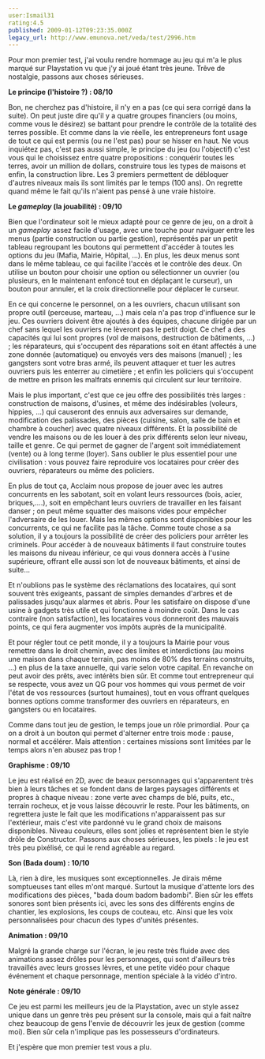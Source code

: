 ```yaml
---
user:Ismail31
rating:4.5
published: 2009-01-12T09:23:35.000Z
legacy_url: http://www.emunova.net/veda/test/2996.htm
---
```

Pour mon premier test, j'ai voulu rendre hommage au jeu qui m'a le plus marqué sur Playstation vu que j'y ai joué étant très jeune. Trêve de nostalgie, passons aux choses sérieuses.  

  

**Le principe (l'histoire ?) : 08/10**  

Bon, ne cherchez pas d'histoire, il n'y en a pas (ce qui sera corrigé dans la suite). On peut juste dire qu'il y a quatre groupes financiers (ou moins, comme vous le désirez) se battant pour prendre le contrôle de la totalité des terres possible. Et comme dans la vie réelle, les entrepreneurs font usage de tout ce qui est permis (ou ne l'est pas) pour se hisser en haut. Ne vous inquiétez pas, c'est pas aussi simple, le principe du jeu (ou l'objectif) c'est vous qui le choisissez entre quatre propositions : conquérir toutes les terres, avoir un million de dollars, construire tous les types de maisons et enfin, la construction libre. Les 3 premiers permettent de débloquer d'autres niveaux mais ils sont limités par le temps (100 ans). On regrette quand même le fait qu'ils n'aient pas pensé à une vraie histoire.  

  

**Le _gameplay_ (la jouabilité) : 09/10**  

Bien que l'ordinateur soit le mieux adapté pour ce genre de jeu, on a droit à un _gameplay_ assez facile d'usage, avec une touche pour naviguer entre les menus (partie construction ou partie gestion), représentés par un petit tableau regroupant les boutons qui permettent d'accéder à toutes les options du jeu (Mafia, Mairie, Hôpital, ...). En plus, les deux menus sont dans le même tableau, ce qui facilite l'accès et le contrôle des deux. On utilise un bouton pour choisir une option ou sélectionner un ouvrier (ou plusieurs, en le maintenant enfoncé tout en déplaçant le curseur), un bouton pour annuler, et la croix directionnelle pour déplacer le curseur.  

En ce qui concerne le personnel, on a les ouvriers, chacun utilisant son propre outil (perceuse, marteau, ...) mais cela n'a pas trop d'influence sur le jeu. Ces ouvriers doivent être ajoutés à des équipes, chacune dirigée par un chef sans lequel les ouvriers ne lèveront pas le petit doigt. Ce chef a des capacités qui lui sont propres (vol de maisons, destruction de bâtiments, ...) ; les réparateurs, qui s'occupent des réparations soit en étant affectés à une zone donnée (automatique) ou envoyés vers des maisons (manuel) ; les gangsters sont votre bras armé, ils peuvent attaquer et tuer les autres ouvriers puis les enterrer au cimetière ; et enfin les policiers qui s'occupent de mettre en prison les malfrats ennemis qui circulent sur leur territoire.  

Mais le plus important, c'est que ce jeu offre des possibilités très larges : construction de maisons, d'usines, et même des indésirables (voleurs, hippies, ...) qui causeront des ennuis aux adversaires sur demande, modification des palissades, des pièces (cuisine, salon, salle de bain et chambre à coucher) avec quatre niveaux différents. Et la possibilité de vendre les maisons ou de les louer à des prix différents selon leur niveau, taille et genre. Ce qui permet de gagner de l'argent soit immédiatement (vente) ou à long terme (loyer). Sans oublier le plus essentiel pour une civilisation : vous pouvez faire reproduire vos locataires pour créer des ouvriers, réparateurs ou même des policiers.  

En plus de tout ça, Acclaim nous propose de jouer avec les autres concurrents en les sabotant, soit en volant leurs ressources (bois, acier, briques,....), soit en empêchant leurs ouvriers de travailler en les faisant danser ; on peut même squatter des maisons vides pour empêcher l'adversaire de les louer. Mais les mêmes options sont disponibles pour les concurrents, ce qui ne facilite pas la tâche. Comme toute chose a sa solution, il y a toujours la possibilité de créer des policiers pour arrêter les criminels. Pour accéder à de nouveaux bâtiments il faut construire toutes les maisons du niveau inférieur, ce qui vous donnera accès à l'usine supérieure, offrant elle aussi son lot de nouveaux bâtiments, et ainsi de suite...  

Et n'oublions pas le système des réclamations des locataires, qui sont souvent très exigeants, passant de simples demandes d'arbres et de palissades jusqu'aux alarmes et abris. Pour les satisfaire on dispose d'une usine à gadgets très utile et qui fonctionne à moindre coût. Dans le cas contraire (non satisfaction), les locataires vous donneront des mauvais points, ce qui fera augmenter vos impôts auprès de la municipalité.  

Et pour régler tout ce petit monde, il y a toujours la Mairie pour vous remettre dans le droit chemin, avec des limites et interdictions (au moins une maison dans chaque terrain, pas moins de 80% des terrains construits, ...) en plus de la taxe annuelle, qui varie selon votre capital. En revanche on peut avoir des prêts, avec intérêts bien sûr. Et comme tout entrepreneur qui se respecte, vous avez un QG pour vos hommes qui vous permet de voir l'état de vos ressources (surtout humaines), tout en vous offrant quelques bonnes options comme transformer des ouvriers en réparateurs, en gangsters ou en locataires.  

Comme dans tout jeu de gestion, le temps joue un rôle primordial. Pour ça on a droit à un bouton qui permet d'alterner entre trois mode : pause, normal et accélérer. Mais attention : certaines missions sont limitées par le temps alors n'en abusez pas trop !  

  

**Graphisme : 09/10**  

Le jeu est réalisé en 2D, avec de beaux personnages qui s'apparentent très bien à leurs tâches et se fondent dans de larges paysages différents et propres à chaque niveau : zone verte avec champs de blé, puits, etc., terrain rocheux, et je vous laisse découvrir le reste. Pour les bâtiments, on regrettera juste le fait que les modifications n'apparaissent pas sur l'extérieur, mais c'est vite pardonné vu le grand choix de maisons disponibles. Niveau couleurs, elles sont jolies et représentent bien le style drôle de Constructor. Passons aux choses sérieuses, les pixels : le jeu est très peu pixélisé, ce qui le rend agréable au regard.  

  

**Son (Bada doum) : 10/10**  

Là, rien à dire, les musiques sont exceptionnelles. Je dirais même somptueuses tant elles m'ont marqué. Surtout la musique d'attente lors des modifications des pièces, "bada doum badom badombi". Bien sûr les effets sonores sont bien présents ici, avec les sons des différents engins de chantier, les explosions, les coups de couteau, etc. Ainsi que les voix personnalisées pour chacun des types d'unités présentes.  

  

**Animation : 09/10**  

Malgré la grande charge sur l'écran, le jeu reste très fluide avec des animations assez drôles pour les personnages, qui sont d'ailleurs très travaillés avec leurs grosses lèvres, et une petite vidéo pour chaque événement et chaque personnage, mention spéciale à la vidéo d'intro.  

  

**Note générale : 09/10**  

Ce jeu est parmi les meilleurs jeu de la Playstation, avec un style assez unique dans un genre très peu présent sur la console, mais qui a fait naître chez beaucoup de gens l'envie de découvrir les jeux de gestion (comme moi). Bien sûr cela n'implique pas les possesseurs d'ordinateurs.  

  

Et j'espère que mon premier test vous a plu.